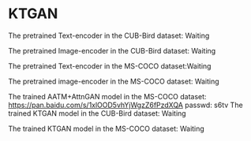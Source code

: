 # KTGAN


The  pretrained  Text-encoder in  the CUB-Bird dataset:  Waiting


The  pretrained  Image-encoder in  the CUB-Bird dataset: Waiting


The  pretrained   Text-encoder in  the MS-COCO dataset:Waiting


The  pretrained  image-encoder in  the MS-COCO dataset: Waiting


The  trained   AATM+AttnGAN  model  in the  MS-COCO  dataset:
https://pan.baidu.com/s/1xlOOD5vhYjWgzZ6fPzdXQA 
passwd: s6tv
The   trained  KTGAN model    in     the CUB-Bird  dataset: Waiting

The   trained  KTGAN model  in     the MS-COCO dataset: Waiting
